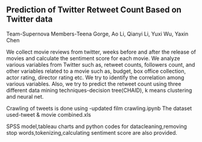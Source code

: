 

## Prediction of Twitter Retweet Count Based on Twitter data

Team-Supernova
Members-Teena Gorge, Ao Li, Qianyi Li, Yuxi Wu, Yaxin Chen

We collect movie reviews from twitter, weeks before and after the release of movies and calculate the sentiment score for each movie. We analyze various variables from Twitter such as, retweet counts, followers count, and other variables related to a movie such as, budget, box office collection, actor rating, director rating etc. We try to identify the correlation among various variables. Also, we try to predict the retweet count using three different data mining techniques-decision tree(CHAID), k means clustering and neural net.


Crawling of tweets is done using -updated film crawling.ipynb
The dataset used-tweet & movie combined.xls

SPSS model,tableau charts and python codes for datacleaning,removing stop words,tokenizing,calculating sentiment score are also provided.


